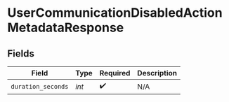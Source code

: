# UserCommunicationDisabledActionMetadataResponse


## Fields

| Field              | Type               | Required           | Description        |
| ------------------ | ------------------ | ------------------ | ------------------ |
| `duration_seconds` | *int*              | :heavy_check_mark: | N/A                |